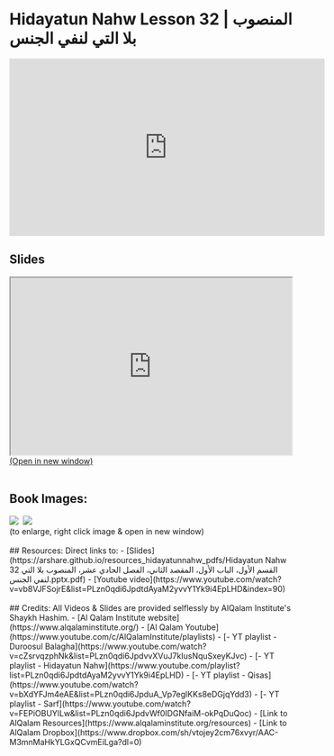 # Hidayatun Nahw Lesson 32 | المنصوب بلا التي لنفي الجنس

<iframe width="560" height="315" src="https://www.youtube-nocookie.com/embed/vb8VJFSojrE?start=0" frameborder="0" allow="accelerometer; autoplay; encrypted-media; gyroscope; picture-in-picture" allowfullscreen="allowfullscreen"></iframe><BR>

<h2>Slides</h2>
<div>
    <object
    data='https://arshare.github.io/resources_hidayatunnahw_pdfs/Hidayatun Nahw 32 القسم الأول، الباب الأول، المقصد الثاني، الفصل الحادي عشر، المنصوب بلا التي لنفي الجنس.pptx.pdf'
    type="application/pdf"
    width="560"
    height="315"
    >
    <iframe
        src='https://arshare.github.io/resources_hidayatunnahw_pdfs/Hidayatun Nahw 32 القسم الأول، الباب الأول، المقصد الثاني، الفصل الحادي عشر، المنصوب بلا التي لنفي الجنس.pptx.pdf'
        width="500"
        height="315"
    >
    <p>This browser does not support PDF!</p>
    </iframe>
    </object>
</div>
<A HREF='https://arshare.github.io/resources_hidayatunnahw_pdfs/Hidayatun Nahw 32 القسم الأول، الباب الأول، المقصد الثاني، الفصل الحادي عشر، المنصوب بلا التي لنفي الجنس.pptx.pdf' target=_>(Open in new window)</A>
<BR><BR>
<H2>Book Images:</H2>
<IMG SRC='https://arshare.github.io/resources_hidayatunnahw_book_images/046.png' class=bookpage style="max-width: 30%;">&nbsp;&nbsp;<IMG SRC='https://arshare.github.io/resources_hidayatunnahw_book_images/047.png' class=bookpage style="max-width: 30%;">&nbsp;&nbsp;<BR>(to enlarge, right click image & open in new window)<BR><BR>
## Resources:
Direct links to:
- [Slides](https://arshare.github.io/resources_hidayatunnahw_pdfs/Hidayatun Nahw 32 القسم الأول، الباب الأول، المقصد الثاني، الفصل الحادي عشر، المنصوب بلا التي لنفي الجنس.pptx.pdf)
- [Youtube video](https://www.youtube.com/watch?v=vb8VJFSojrE&list=PLzn0qdi6JpdtdAyaM2yvvY1Yk9i4EpLHD&index=90)
<BR><BR>
## Credits:
All Videos & Slides are provided selflessly by AlQalam Institute's Shaykh Hashim.
- [Al Qalam Institute website](https://www.alqalaminstitute.org/)
- [Al Qalam Youtube](https://www.youtube.com/c/AlQalamInstitute/playlists)
- [- YT playlist - Duroosul Balagha](https://www.youtube.com/watch?v=cZsrvqzphNk&list=PLzn0qdi6JpdvvXVuJ7kIusNquSxeyKJvc)
- [- YT playlist - Hidayatun Nahw](https://www.youtube.com/playlist?list=PLzn0qdi6JpdtdAyaM2yvvY1Yk9i4EpLHD)
- [- YT playlist - Qisas](https://www.youtube.com/watch?v=bXdYFJm4eAE&list=PLzn0qdi6JpduA_Vp7eglKKs8eDGjqYdd3)
- [- YT playlist - Sarf](https://www.youtube.com/watch?v=FEPiOBUYlLw&list=PLzn0qdi6JpdvWf0IDGNfaiM-okPqDuQoc)
- [Link to AlQalam Resources](https://www.alqalaminstitute.org/resources)
- [Link to AlQalam Dropbox](https://www.dropbox.com/sh/vtojey2cm76xvyr/AAC-M3mnMaHkYLGxQCvmEiLga?dl=0)
